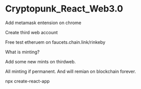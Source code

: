 # Cryptopunk_React_Web3.0

Add metamask entension on chrome

Create third web account

Free test etheruem on faucets.chain.link/rinkeby

What is minting?

Add some new mints on thirdweb.

All minting if permanent. And will remian on blockchain forever.

npx create-react-app